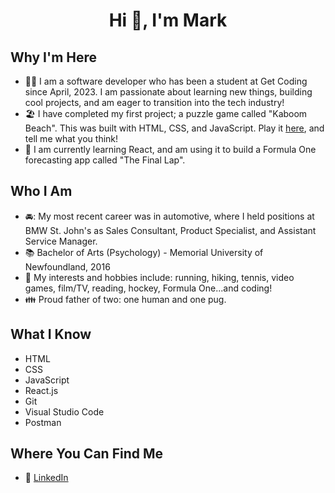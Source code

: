 <h1 align="center">Hi 👋, I'm Mark</h1>

## Why I'm Here
- 👩‍💻 I am a software developer who has been a student at Get Coding since April, 2023. I am passionate about learning new things, building cool projects, and am eager to transition into the tech industry!
- :beach_umbrella: I have completed my first project; a puzzle game called "Kaboom Beach". This was built with HTML, CSS, and JavaScript. Play it [here](https://marktaylor7.github.io/KaboomBeach/), and tell me what you think!
- 🏁 I am currently learning React, and am using it to build a Formula One forecasting app called "The Final Lap".

## Who I Am
- 🚘: My most recent career was in automotive, where I held positions at BMW St. John's as Sales Consultant, Product Specialist, and Assistant Service Manager.
- :books: Bachelor of Arts (Psychology) - Memorial University of Newfoundland, 2016
- :tennis: My interests and hobbies include: running, hiking, tennis, video games, film/TV, reading, hockey, Formula One...and coding!
- :family: Proud father of two: one human and one pug.

## What I Know
- HTML
- CSS
- JavaScript
- React.js
- Git
- Visual Studio Code
- Postman

## Where You Can Find Me
- :link: [LinkedIn](https://www.linkedin.com/in/marktaylor27/)

